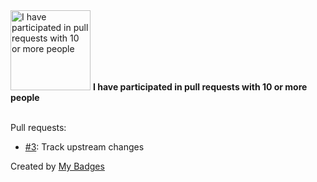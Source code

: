 <img src="https://my-badges.github.io/my-badges/pr-collaboration-10.png" alt="I have participated in pull requests with 10 or more people" title="I have participated in pull requests with 10 or more people" width="128">
<strong>I have participated in pull requests with 10 or more people</strong>
<br><br>

Pull requests:

- <a href="https://github.com/FerretDB/amazon-documentdb-tools/pull/3">#3</a>: Track upstream changes


Created by <a href="https://github.com/my-badges/my-badges">My Badges</a>